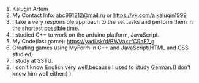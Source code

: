 1. Kalugin Artem
2. My Contact Info: abc991212@mail.ru or https://vk.com/a.kalugin1999
3. I take a very responsible approach to the set tasks and perform them in the shortest possible time.
4. I studied C++ to work on the arduino platform, JavaScript.
5. My Code(last game): https://yadi.sk/d/BWVaxzfCRaF7_g
6. Creating games using MyForm in C++ and JavaScript(HTML and CSS studied).
7. I study at SSTU.
8. I don't know English very well,because I used to study German.(I don't know him well either:) )
